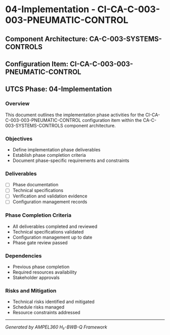 # 04-Implementation - CI-CA-C-003-003-PNEUMATIC-CONTROL

## Component Architecture: CA-C-003-SYSTEMS-CONTROLS
## Configuration Item: CI-CA-C-003-003-PNEUMATIC-CONTROL
## UTCS Phase: 04-Implementation

### Overview
This document outlines the implementation phase activities for the CI-CA-C-003-003-PNEUMATIC-CONTROL configuration item within the CA-C-003-SYSTEMS-CONTROLS component architecture.

### Objectives
- Define implementation phase deliverables
- Establish phase completion criteria
- Document phase-specific requirements and constraints

### Deliverables
- [ ] Phase documentation
- [ ] Technical specifications
- [ ] Verification and validation evidence
- [ ] Configuration management records

### Phase Completion Criteria
- All deliverables completed and reviewed
- Technical specifications validated
- Configuration management up to date
- Phase gate review passed

### Dependencies
- Previous phase completion
- Required resources availability
- Stakeholder approvals

### Risks and Mitigation
- Technical risks identified and mitigated
- Schedule risks managed
- Resource constraints addressed

---
*Generated by AMPEL360 H₂-BWB-Q Framework*
